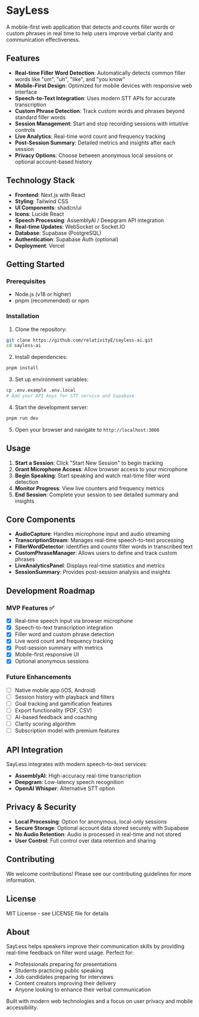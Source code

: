 # SayLess

A mobile-first web application that detects and counts filler words or custom phrases in real time to help users improve verbal clarity and communication effectiveness.

## Features

- **Real-time Filler Word Detection**: Automatically detects common filler words like "um", "uh", "like", and "you know"
- **Mobile-First Design**: Optimized for mobile devices with responsive web interface
- **Speech-to-Text Integration**: Uses modern STT APIs for accurate transcription
- **Custom Phrase Detection**: Track custom words and phrases beyond standard filler words
- **Session Management**: Start and stop recording sessions with intuitive controls
- **Live Analytics**: Real-time word count and frequency tracking
- **Post-Session Summary**: Detailed metrics and insights after each session
- **Privacy Options**: Choose between anonymous local sessions or optional account-based history

## Technology Stack

- **Frontend**: Next.js with React
- **Styling**: Tailwind CSS
- **UI Components**: shadcn/ui
- **Icons**: Lucide React
- **Speech Processing**: AssemblyAI / Deepgram API integration
- **Real-time Updates**: WebSocket or Socket.IO
- **Database**: Supabase (PostgreSQL)
- **Authentication**: Supabase Auth (optional)
- **Deployment**: Vercel

## Getting Started

### Prerequisites

- Node.js (v18 or higher)
- pnpm (recommended) or npm

### Installation

1. Clone the repository:
```bash
git clone https://github.com/relativityE/sayless-ai.git
cd sayless-ai
```

2. Install dependencies:
```bash
pnpm install
```

3. Set up environment variables:
```bash
cp .env.example .env.local
# Add your API keys for STT service and Supabase
```

4. Start the development server:
```bash
pnpm run dev
```

5. Open your browser and navigate to `http://localhost:3000`

## Usage

1. **Start a Session**: Click "Start New Session" to begin tracking
2. **Grant Microphone Access**: Allow browser access to your microphone
3. **Begin Speaking**: Start speaking and watch real-time filler word detection
4. **Monitor Progress**: View live counters and frequency metrics
5. **End Session**: Complete your session to see detailed summary and insights

## Core Components

- **AudioCapture**: Handles microphone input and audio streaming
- **TranscriptionStream**: Manages real-time speech-to-text processing
- **FillerWordDetector**: Identifies and counts filler words in transcribed text
- **CustomPhraseManager**: Allows users to define and track custom phrases
- **LiveAnalyticsPanel**: Displays real-time statistics and metrics
- **SessionSummary**: Provides post-session analysis and insights

## Development Roadmap

### MVP Features ✅
- [x] Real-time speech input via browser microphone
- [x] Speech-to-text transcription integration
- [x] Filler word and custom phrase detection
- [x] Live word count and frequency tracking
- [x] Post-session summary with metrics
- [x] Mobile-first responsive UI
- [x] Optional anonymous sessions

### Future Enhancements
- [ ] Native mobile app (iOS, Android)
- [ ] Session history with playback and filters
- [ ] Goal tracking and gamification features
- [ ] Export functionality (PDF, CSV)
- [ ] AI-based feedback and coaching
- [ ] Clarity scoring algorithm
- [ ] Subscription model with premium features

## API Integration

SayLess integrates with modern speech-to-text services:

- **AssemblyAI**: High-accuracy real-time transcription
- **Deepgram**: Low-latency speech recognition
- **OpenAI Whisper**: Alternative STT option

## Privacy & Security

- **Local Processing**: Option for anonymous, local-only sessions
- **Secure Storage**: Optional account data stored securely with Supabase
- **No Audio Retention**: Audio is processed in real-time and not stored
- **User Control**: Full control over data retention and sharing

## Contributing

We welcome contributions! Please see our contributing guidelines for more information.

## License

MIT License - see LICENSE file for details

## About

SayLess helps speakers improve their communication skills by providing real-time feedback on filler word usage. Perfect for:

- Professionals preparing for presentations
- Students practicing public speaking
- Job candidates preparing for interviews
- Content creators improving their delivery
- Anyone looking to enhance their verbal communication

Built with modern web technologies and a focus on user privacy and mobile accessibility.


